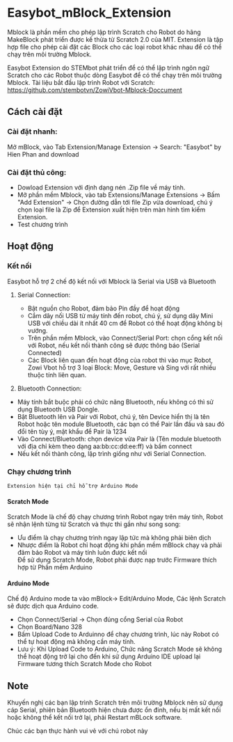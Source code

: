 # Easybot_mBlock_Extension

Mblock là phần mềm cho phép lập trình Scratch cho Robot do hãng MakeBlock phát triển được kế thừa từ Scratch 2.0 của MIT.
Extension là tập hợp file cho phép cài đặt các Block cho các loại robot khác nhau để có thể chạy trên môi trường Mblock. 

Easybot Extension do STEMbot phát triển để có thể lập trình ngôn ngữ Scratch cho các Robot thuộc dòng Easybot để có thể chạy trên môi trường Mblock. 
Tài liệu bắt đầu lập trình Robot với Scratch: https://github.com/stembotvn/ZowiVbot-Mblock-Doccument 



## Cách cài đặt

 ### Cài đặt nhanh:
 Mở mBlock, vào Tab Extension/Manage Extension -> Search: "Easybot" by Hien Phan and download 
 ### Cài đặt thủ công: 
* Dowload Extension với định dạng nén .Zip file về máy tính. 
* Mở phần mềm Mblock, vào tab Extensions/Manage Extensions -> Bấm "Add Extension" -> Chọn đường dẫn tới file Zip vừa download, chú ý chọn loại file là Zip để Extension xuất hiện trên màn hình tìm kiếm Extension. 
* Test chương trình 
## Hoạt động
### Kết nối
Easybot hỗ trợ 2 chế độ kết nối với Mblock là Serial via USB và Bluetooth
1. Serial Connection:
   * Bật nguồn cho Robot, đảm bảo Pin đầy để hoạt động
   * Cắm dây nối USB từ máy tính đến robot, chú ý, sử dụng dây Mini USB với chiều dài ít nhất 40 cm để Robot có thể hoạt động không bị vướng. 
   * Trên phần mềm Mblock, vào Connect/Serial Port: chọn cổng kết nối với Robot, nếu kết nối thành công sẽ được thông báo (Serial Connected)
   * Các Block liên quan đến hoạt động của robot thì vào mục Robot, Zowi Vbot hỗ trợ 3 loại Block: Move, Gesture và Sing với rất nhiều thuộc tính liên quan.
   
 2. Bluetooth Connection: 
 * Máy tính bắt buộc phải có chức năng Bluetooth, nếu không có thì sử dụng Bluetooth USB Dongle. 
 * Bật Bluetooth lên và Pair với Robot, chú ý, tên Device hiển thị là tên Robot hoặc tên module Bluetooth, các bạn có thể Pair lần đầu và sau đó đổi tên tùy ý, mật khẩu để Pair là 1234
 * Vào Connect/Bluetooth: chọn device vừa Pair là (Tên module bluetooth với địa chỉ kèm theo dạng aa:bb:cc:dd:ee:ff) và bấm connect 
 * Nếu kết nối thành công, lập trình giống như với Serial Connection. 
 ### Chạy chương trình
    Extension hiện tại chỉ hỗ trợ Arduino Mode
    
 #### Scratch Mode 
   Scratch Mode là chế độ chạy chương trình Robot ngay trên máy tính, Robot sẽ nhận lệnh từng từ Scratch và thực thi gần như song song: 
   - Ưu điểm là chạy chương trình ngay lập tức mà không phải biên dịch
   - Nhược điểm là Robot chỉ hoạt động khi phần mềm mBlock chạy và phải đảm bảo Robot và máy tính luôn được kết nối  
     Để sử dụng Scratch Mode, Robot phải được nạp trước Firmware thích hợp từ Phần mềm Arduino

 #### Arduino Mode
 Chế độ Arduino mode ta vào mBlock-> Edit/Arduino Mode, Các lệnh Scratch sẽ được dịch qua Arduino code.
   - Chọn Connect/Serial -> Chọn đúng cổng Serial của Robot
   - Chọn Board/Nano 328 
   - Bấm Upload Code to Arduinno để chạy chương trình, lúc này Robot có thể tự hoạt động mà không cần máy tính.
   - Lưu ý: Khi Upload Code to Arduino, Chức năng Scratch Mode sẽ không thể hoạt động trở lại cho đến khi sử dụng Arduino IDE upload lại Firmware tương thích Scratch Mode cho Robot
 ## Note
   Khuyến nghị các bạn lập trình Scratch trên môi trường Mblock nên sử dụng cáp Serial, phiên bản Bluetooth hiện chưa được ổn đinh, nếu bị mất kết nối hoặc không thể kết nối trở lại, phải Restart mBLock software.
   
   Chúc các bạn thực hành vui vẻ với chú robot này
 
 

